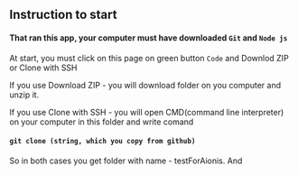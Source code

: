 
## Instruction to start

#### That ran this app, your computer must have downloaded `Git` and `Node js`

At start, you must click on this page on green button `Code` and
Downlod ZIP or Clone with SSH

If you use Download ZIP - you will download folder on you computer
and  unzip it.

If you use Clone with SSH - you will open CMD(command line interpreter) on your
computer in this folder and write comand
#### `git clone (string, which you copy from github)`


So in both cases you get folder with name - testForAionis.
And 




